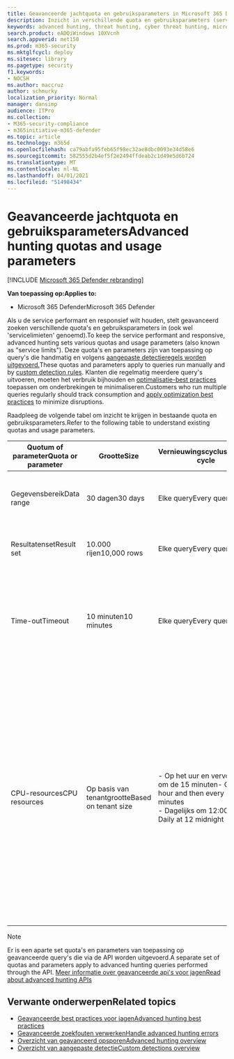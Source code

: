 ```yaml
---
title: Geavanceerde jachtquota en gebruiksparameters in Microsoft 365 Defender
description: Inzicht in verschillende quota en gebruiksparameters (servicelimieten) die ervoor zorgen dat de geavanceerde huntingservice reageert
keywords: advanced hunting, threat hunting, cyber threat hunting, microsoft threat protection, microsoft 365, mtp, m365, search, query, telemetry, schema, kusto, CPU limit, query limit, resources, maximum results, quota, parameters, allocation
search.product: eADQiWindows 10XVcnh
search.appverid: met150
ms.prod: m365-security
ms.mktglfcycl: deploy
ms.sitesec: library
ms.pagetype: security
f1.keywords:
- NOCSH
ms.author: maccruz
author: schmurky
localization_priority: Normal
manager: dansimp
audience: ITPro
ms.collection:
- M365-security-compliance
- m365initiative-m365-defender
ms.topic: article
ms.technology: m365d
ms.openlocfilehash: ca79abfa95feb65f98ec32ae8dbc0093e34d58e6
ms.sourcegitcommit: 582555d2b4ef5f2e2494ffdeab2c1d49e5d6b724
ms.translationtype: MT
ms.contentlocale: nl-NL
ms.lasthandoff: 04/01/2021
ms.locfileid: "51498434"
---
```

# <a name="advanced-hunting-quotas-and-usage-parameters"></a><span data-ttu-id="f4a85-104">Geavanceerde jachtquota en gebruiksparameters</span><span class="sxs-lookup"><span data-stu-id="f4a85-104">Advanced hunting quotas and usage parameters</span></span>

[!INCLUDE [Microsoft 365 Defender rebranding](../includes/microsoft-defender.md)]


<span data-ttu-id="f4a85-105">**Van toepassing op:**</span><span class="sxs-lookup"><span data-stu-id="f4a85-105">**Applies to:**</span></span>
- <span data-ttu-id="f4a85-106">Microsoft 365 Defender</span><span class="sxs-lookup"><span data-stu-id="f4a85-106">Microsoft 365 Defender</span></span>

<span data-ttu-id="f4a85-107">Als u de service performant en responsief wilt houden, stelt geavanceerd zoeken verschillende quota's en gebruiksparameters in (ook wel 'servicelimieten' genoemd).</span><span class="sxs-lookup"><span data-stu-id="f4a85-107">To keep the service performant and responsive, advanced hunting sets various quotas and usage parameters (also known as "service limits").</span></span> <span data-ttu-id="f4a85-108">Deze quota's en parameters zijn van toepassing op query's die handmatig en volgens [aangepaste detectieregels worden uitgevoerd.](custom-detection-rules.md)</span><span class="sxs-lookup"><span data-stu-id="f4a85-108">These quotas and parameters apply to queries run manually and by [custom detection rules](custom-detection-rules.md).</span></span> <span data-ttu-id="f4a85-109">Klanten die regelmatig meerdere query's uitvoeren, moeten het verbruik bijhouden en [optimalisatie-best practices](advanced-hunting-best-practices.md) toepassen om onderbrekingen te minimaliseren.</span><span class="sxs-lookup"><span data-stu-id="f4a85-109">Customers who run multiple queries regularly should track consumption and [apply optimization best practices](advanced-hunting-best-practices.md) to minimize disruptions.</span></span>

<span data-ttu-id="f4a85-110">Raadpleeg de volgende tabel om inzicht te krijgen in bestaande quota en gebruiksparameters.</span><span class="sxs-lookup"><span data-stu-id="f4a85-110">Refer to the following table to understand existing quotas and usage parameters.</span></span>

| <span data-ttu-id="f4a85-111">Quotum of parameter</span><span class="sxs-lookup"><span data-stu-id="f4a85-111">Quota or parameter</span></span> | <span data-ttu-id="f4a85-112">Grootte</span><span class="sxs-lookup"><span data-stu-id="f4a85-112">Size</span></span> | <span data-ttu-id="f4a85-113">Vernieuwingscyclus</span><span class="sxs-lookup"><span data-stu-id="f4a85-113">Refresh cycle</span></span> | <span data-ttu-id="f4a85-114">Omschrijving</span><span class="sxs-lookup"><span data-stu-id="f4a85-114">Description</span></span> |
|--|--|--|--|
| <span data-ttu-id="f4a85-115">Gegevensbereik</span><span class="sxs-lookup"><span data-stu-id="f4a85-115">Data range</span></span> | <span data-ttu-id="f4a85-116">30 dagen</span><span class="sxs-lookup"><span data-stu-id="f4a85-116">30 days</span></span> | <span data-ttu-id="f4a85-117">Elke query</span><span class="sxs-lookup"><span data-stu-id="f4a85-117">Every query</span></span> | <span data-ttu-id="f4a85-118">Elke query kan gegevens opvragen van maximaal de afgelopen 30 dagen.</span><span class="sxs-lookup"><span data-stu-id="f4a85-118">Each query can look up data from up to the past 30 days.</span></span> |
| <span data-ttu-id="f4a85-119">Resultatenset</span><span class="sxs-lookup"><span data-stu-id="f4a85-119">Result set</span></span> | <span data-ttu-id="f4a85-120">10.000 rijen</span><span class="sxs-lookup"><span data-stu-id="f4a85-120">10,000 rows</span></span> | <span data-ttu-id="f4a85-121">Elke query</span><span class="sxs-lookup"><span data-stu-id="f4a85-121">Every query</span></span> | <span data-ttu-id="f4a85-122">Elke query kan maximaal 10.000 records retourneren.</span><span class="sxs-lookup"><span data-stu-id="f4a85-122">Each query can return up to 10,000 records.</span></span> |
| <span data-ttu-id="f4a85-123">Time-out</span><span class="sxs-lookup"><span data-stu-id="f4a85-123">Timeout</span></span> | <span data-ttu-id="f4a85-124">10 minuten</span><span class="sxs-lookup"><span data-stu-id="f4a85-124">10 minutes</span></span> | <span data-ttu-id="f4a85-125">Elke query</span><span class="sxs-lookup"><span data-stu-id="f4a85-125">Every query</span></span> | <span data-ttu-id="f4a85-126">Elke query kan maximaal 10 minuten duren.</span><span class="sxs-lookup"><span data-stu-id="f4a85-126">Each query can run for up to 10 minutes.</span></span> <span data-ttu-id="f4a85-127">Als de service niet binnen 10 minuten is voltooid, wordt er een fout weergegeven in de service.</span><span class="sxs-lookup"><span data-stu-id="f4a85-127">If it does not complete within 10 minutes, the service displays an error.</span></span>
| <span data-ttu-id="f4a85-128">CPU-resources</span><span class="sxs-lookup"><span data-stu-id="f4a85-128">CPU resources</span></span> | <span data-ttu-id="f4a85-129">Op basis van tenantgrootte</span><span class="sxs-lookup"><span data-stu-id="f4a85-129">Based on tenant size</span></span> | <span data-ttu-id="f4a85-130">- Op het uur en vervolgens om de 15 minuten</span><span class="sxs-lookup"><span data-stu-id="f4a85-130">- On the hour and then every 15 minutes</span></span><br><span data-ttu-id="f4a85-131">- Dagelijks om 12:00 uur</span><span class="sxs-lookup"><span data-stu-id="f4a85-131">- Daily at 12 midnight</span></span> | <span data-ttu-id="f4a85-132">De service dwingt het dagelijkse quotum en het quotum van 15 minuten afzonderlijk af.</span><span class="sxs-lookup"><span data-stu-id="f4a85-132">The service enforces the daily and the 15-minute quota separately.</span></span> <span data-ttu-id="f4a85-133">Voor elk quotum wordt in [de portal](advanced-hunting-errors.md) een fout weergegeven wanneer een query wordt uitgevoerd en de tenant meer dan 10% van de toegewezen resources heeft verbruikt.</span><span class="sxs-lookup"><span data-stu-id="f4a85-133">For each quota, the [portal displays an error](advanced-hunting-errors.md) whenever a query runs and the tenant has consumed over 10% of allocated resources.</span></span> <span data-ttu-id="f4a85-134">Query's worden geblokkeerd als de tenant 100% heeft bereikt tot na de volgende dagelijkse cyclus of 15 minuten.</span><span class="sxs-lookup"><span data-stu-id="f4a85-134">Queries are blocked if the tenant has reached 100% until after the next daily or 15-minute cycle.</span></span> |

>[!NOTE] 
><span data-ttu-id="f4a85-135">Er is een aparte set quota's en parameters van toepassing op geavanceerde query's die via de API worden uitgevoerd.</span><span class="sxs-lookup"><span data-stu-id="f4a85-135">A separate set of quotas and parameters apply to advanced hunting queries performed through the API.</span></span> [<span data-ttu-id="f4a85-136">Meer informatie over geavanceerde api's voor jagen</span><span class="sxs-lookup"><span data-stu-id="f4a85-136">Read about advanced hunting APIs</span></span>](./api-advanced-hunting.md)

## <a name="related-topics"></a><span data-ttu-id="f4a85-137">Verwante onderwerpen</span><span class="sxs-lookup"><span data-stu-id="f4a85-137">Related topics</span></span>

- [<span data-ttu-id="f4a85-138">Geavanceerde best practices voor jagen</span><span class="sxs-lookup"><span data-stu-id="f4a85-138">Advanced hunting best practices</span></span>](advanced-hunting-best-practices.md)
- [<span data-ttu-id="f4a85-139">Geavanceerde zoekfouten verwerken</span><span class="sxs-lookup"><span data-stu-id="f4a85-139">Handle advanced hunting errors</span></span>](advanced-hunting-errors.md)
- [<span data-ttu-id="f4a85-140">Overzicht van geavanceerd opsporen</span><span class="sxs-lookup"><span data-stu-id="f4a85-140">Advanced hunting overview</span></span>](advanced-hunting-overview.md)
- [<span data-ttu-id="f4a85-141">Overzicht van aangepaste detectie</span><span class="sxs-lookup"><span data-stu-id="f4a85-141">Custom detections overview</span></span>](custom-detections-overview.md)